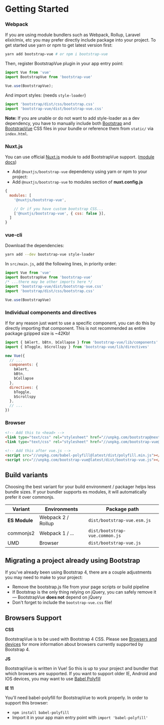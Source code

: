 # Getting Started

### Webpack
If you are using module bundlers such as Webpack, Rollup, Laravel elixir/mix, etc you may prefer directly include package
into your project. To get started use yarn or npm to get latest version first:

```bash
yarn add bootstrap-vue # or npm i bootstrap-vue
```

Then, register BootstrapVue plugin in your app entry point:

```js
import Vue from 'vue'
import BootstrapVue from 'bootstrap-vue'

Vue.use(BootstrapVue);
```

And import styles: (needs `style-loader`)

```js
import 'bootstrap/dist/css/bootstrap.css'
import 'bootstrap-vue/dist/bootstrap-vue.css'
```

**Note:** If you are unable or do not want to add style-loader as a dev dependency, you have to
manually include both [Bootstrap](https://v4-alpha.getbootstrap.com/getting-started/download/)
and [BootstrapVue](https://unpkg.com/bootstrap-vue@latest/dist/bootstrap-vue.css) CSS files
in your bundle or reference them from `static/` via `index.html`.

### Nuxt.js
You can use official [Nuxt.js](https://nuxtjs.org) module to add BootstrapVue support. ([module docs](https://github.com/nuxt-community/modules/tree/master/modules/bootstrap-vue))

- Add `@nuxtjs/bootstrap-vue` dependency using yarn or npm to your project:
- Add `@nuxtjs/bootstrap-vue` to modules section of **nuxt.config.js**

```js
{
  modules: [
    '@nuxtjs/bootstrap-vue',

    // Or if you have custom bootstrap CSS...
    ['@nuxtjs/bootstrap-vue', { css: false }],
  ]
}
```

### vue-cli

Download the dependencies:

```bash
yarn add --dev bootstrap-vue style-loader
```

In `src/main.js`, add the following lines, in priority order:

```js
import Vue from 'vue'
import BootstrapVue from 'bootstrap-vue'
/* ...there may be other imports here */
import 'bootstrap-vue/dist/bootstrap-vue.css'
import 'bootstrap/dist/css/bootstrap.css'

Vue.use(BootstrapVue)
```

### Individual components and directives
If for any reason just want to use a specific component, you can do this by directly importing that component.
This is not recommended as entire package gzipped size is ~42Kb!

```js
import { bAlert, bBtn, bCollapse } from 'bootstrap-vue/lib/components'
import { bToggle, bScrollspy } from 'bootstrap-vue/lib/directives'

new Vue({
  // ...
  components: {
    bAlert,
    bBtn,
    bCollapse
  },
  directives: {
    bToggle,
    bScrollspy
  },
  // ...
})
```
### Browser

```html
<!-- Add this to <head> -->
<link type="text/css" rel="stylesheet" href="//unpkg.com/bootstrap@next/dist/css/bootstrap.min.css"/>
<link type="text/css" rel="stylesheet" href="//unpkg.com/bootstrap-vue@latest/dist/bootstrap-vue.css"/>

<!-- Add this after vue.js -->
<script src="//unpkg.com/babel-polyfill@latest/dist/polyfill.min.js"></script>
<script src="//unpkg.com/bootstrap-vue@latest/dist/bootstrap-vue.js"></script>
```

## Build variants
Choosing the best variant for your build environment / packager helps less bundle sizes.
If your bundler supports es modules, it will automatically prefer it over commonjs.

| Variant        | Environments         | Package path
| -------------- | -------------------- | -----------------------------------
| **ES Module**  | Webpack 2 / Rollup   | `dist/bootstrap-vue.esm.js`
| commonjs2      | Webpack 1 / ...      | `dist/bootstrap-vue.common.js`
| UMD            | Browser              | `dist/bootstrap-vue.js`

## Migrating a project already using Bootstrap
If you've already been using Bootstrap 4, there are a couple adjustments you may need to make to your project:
 
- Remove the bootstrap.js file from your page scripts or build pipeline
- If Bootstrap is the only thing relying on jQuery, you can safely remove it — BootstrapVue **does not** depend on jQuery
- Don't forget to include the `bootstrap-vue.css` file!

## Browsers Support

**CSS**

BootstrapVue is to be used with Bootstrap 4 CSS.
Please see [Browsers and devices](https://v4-alpha.getbootstrap.com/getting-started/browsers-devices)
for more information about browsers currently supported by Bootstrap 4. 

**JS**

BootstrapVue is written in Vue! So this is up to your project and bundler that which browsers are supported.
If you want to support older IE, Android and IOS devices, you may want to use
[Babel Polyfill](https://babeljs.io/docs/usage/polyfill)

**IE 11**

You'll need babel-polyfill for BootstrapVue to work properly. In order to support this browser: 
- `npm install babel-polyfill`
- Import it in your app main entry point with `import 'babel-polyfill'`
